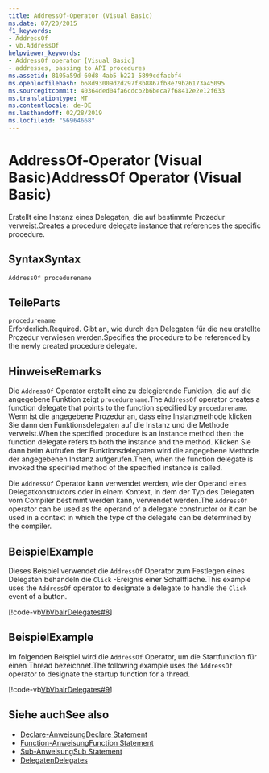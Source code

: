 ```yaml
---
title: AddressOf-Operator (Visual Basic)
ms.date: 07/20/2015
f1_keywords:
- AddressOf
- vb.AddressOf
helpviewer_keywords:
- AddressOf operator [Visual Basic]
- addresses, passing to API procedures
ms.assetid: 8105a59d-60d8-4ab5-b221-5899cdfacbf4
ms.openlocfilehash: b68d93009d2d297f8b8867fb8e79b26173a45095
ms.sourcegitcommit: 40364ded04fa6cdcb2b6beca7f68412e2e12f633
ms.translationtype: MT
ms.contentlocale: de-DE
ms.lasthandoff: 02/28/2019
ms.locfileid: "56964668"
---
```

# <a name="addressof-operator-visual-basic"></a><span data-ttu-id="1de9c-102">AddressOf-Operator (Visual Basic)</span><span class="sxs-lookup"><span data-stu-id="1de9c-102">AddressOf Operator (Visual Basic)</span></span>
<span data-ttu-id="1de9c-103">Erstellt eine Instanz eines Delegaten, die auf bestimmte Prozedur verweist.</span><span class="sxs-lookup"><span data-stu-id="1de9c-103">Creates a procedure delegate instance that references the specific procedure.</span></span>  
  
## <a name="syntax"></a><span data-ttu-id="1de9c-104">Syntax</span><span class="sxs-lookup"><span data-stu-id="1de9c-104">Syntax</span></span>  
  
```  
AddressOf procedurename  
```  
  
## <a name="parts"></a><span data-ttu-id="1de9c-105">Teile</span><span class="sxs-lookup"><span data-stu-id="1de9c-105">Parts</span></span>  
 `procedurename`  
 <span data-ttu-id="1de9c-106">Erforderlich.</span><span class="sxs-lookup"><span data-stu-id="1de9c-106">Required.</span></span> <span data-ttu-id="1de9c-107">Gibt an, wie durch den Delegaten für die neu erstellte Prozedur verwiesen werden.</span><span class="sxs-lookup"><span data-stu-id="1de9c-107">Specifies the procedure to be referenced by the newly created procedure delegate.</span></span>  
  
## <a name="remarks"></a><span data-ttu-id="1de9c-108">Hinweise</span><span class="sxs-lookup"><span data-stu-id="1de9c-108">Remarks</span></span>  
 <span data-ttu-id="1de9c-109">Die `AddressOf` Operator erstellt eine zu delegierende Funktion, die auf die angegebene Funktion zeigt `procedurename`.</span><span class="sxs-lookup"><span data-stu-id="1de9c-109">The `AddressOf` operator creates a function delegate that points to the function specified by `procedurename`.</span></span> <span data-ttu-id="1de9c-110">Wenn ist die angegebene Prozedur an, dass eine Instanzmethode klicken Sie dann den Funktionsdelegaten auf die Instanz und die Methode verweist.</span><span class="sxs-lookup"><span data-stu-id="1de9c-110">When the specified procedure is an instance method then the function delegate refers to both the instance and the method.</span></span> <span data-ttu-id="1de9c-111">Klicken Sie dann beim Aufrufen der Funktionsdelegaten wird die angegebene Methode der angegebenen Instanz aufgerufen.</span><span class="sxs-lookup"><span data-stu-id="1de9c-111">Then, when the function delegate is invoked the specified method of the specified instance is called.</span></span>  
  
 <span data-ttu-id="1de9c-112">Die `AddressOf` Operator kann verwendet werden, wie der Operand eines Delegatkonstruktors oder in einem Kontext, in dem der Typ des Delegaten vom Compiler bestimmt werden kann, verwendet werden.</span><span class="sxs-lookup"><span data-stu-id="1de9c-112">The `AddressOf` operator can be used as the operand of a delegate constructor or it can be used in a context in which the type of the delegate can be determined by the compiler.</span></span>  
  
## <a name="example"></a><span data-ttu-id="1de9c-113">Beispiel</span><span class="sxs-lookup"><span data-stu-id="1de9c-113">Example</span></span>  
 <span data-ttu-id="1de9c-114">Dieses Beispiel verwendet die `AddressOf` Operator zum Festlegen eines Delegaten behandeln die `Click` -Ereignis einer Schaltfläche.</span><span class="sxs-lookup"><span data-stu-id="1de9c-114">This example uses the `AddressOf` operator to designate a delegate to handle the `Click` event of a button.</span></span>  
  
 [!code-vb[VbVbalrDelegates#8](~/samples/snippets/visualbasic/VS_Snippets_VBCSharp/VbVbalrDelegates/VB/Class1.vb#8)]  
  
## <a name="example"></a><span data-ttu-id="1de9c-115">Beispiel</span><span class="sxs-lookup"><span data-stu-id="1de9c-115">Example</span></span>  
 <span data-ttu-id="1de9c-116">Im folgenden Beispiel wird die `AddressOf` Operator, um die Startfunktion für einen Thread bezeichnet.</span><span class="sxs-lookup"><span data-stu-id="1de9c-116">The following example uses the `AddressOf` operator to designate the startup function for a thread.</span></span>  
  
 [!code-vb[VbVbalrDelegates#9](~/samples/snippets/visualbasic/VS_Snippets_VBCSharp/VbVbalrDelegates/VB/Class1.vb#9)]  
  
## <a name="see-also"></a><span data-ttu-id="1de9c-117">Siehe auch</span><span class="sxs-lookup"><span data-stu-id="1de9c-117">See also</span></span>
- [<span data-ttu-id="1de9c-118">Declare-Anweisung</span><span class="sxs-lookup"><span data-stu-id="1de9c-118">Declare Statement</span></span>](../../../visual-basic/language-reference/statements/declare-statement.md)
- [<span data-ttu-id="1de9c-119">Function-Anweisung</span><span class="sxs-lookup"><span data-stu-id="1de9c-119">Function Statement</span></span>](../../../visual-basic/language-reference/statements/function-statement.md)
- [<span data-ttu-id="1de9c-120">Sub-Anweisung</span><span class="sxs-lookup"><span data-stu-id="1de9c-120">Sub Statement</span></span>](../../../visual-basic/language-reference/statements/sub-statement.md)
- [<span data-ttu-id="1de9c-121">Delegaten</span><span class="sxs-lookup"><span data-stu-id="1de9c-121">Delegates</span></span>](../../../visual-basic/programming-guide/language-features/delegates/index.md)
